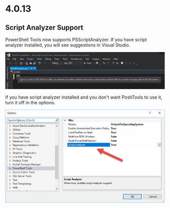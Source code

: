 # 4.0.13

## Script Analyzer Support

PowerShell Tools now supports PSScriptAnalyzer. If you have script analyzer installed, you will see suggestions in Visual Studio. 

![](../../.gitbook/assets/image%20%286%29.png)

If you have script analyzer installed and you don't want PoshTools to use it, turn it off in the options. 

![Script Analyzer option](../../.gitbook/assets/image%20%2816%29.png)

